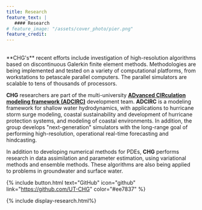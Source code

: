 ```yaml
---
title: Research
feature_text: |
   #### Research
# feature_image: "/assets/cover_photo/pier.png"
feature_credit: 
---
```

<br>
**CHG's** recent efforts include investigation of high-resolution algorithms based on discontinuous Galerkin finite element methods. Methodologies are being implemented and tested on a variety of computational platforms, from workstations to petascale parallel computers. The parallel simulators are scalable to tens of thousands of processors.

**CHG** researchers are part of the multi-university **[ADvanced CIRculation modeling framework (ADCIRC)](https://adcirc.org)** development team. **ADCIRC** is a modeling framework for shallow water hydrodynamics, with applications to hurricane storm surge modeling, coastal sustainability and development of hurricane protection systems, and modeling of coastal environments. In addition, the group develops "next-generation" simulators with the long-range goal of performing high-resolution, operational real-time forecasting and hindcasting.

In addition to developing numerical methods for PDEs, **CHG** performs research in data assimilation and parameter estimation, using variational methods and ensemble methods. These algorithms are also being applied to problems in groundwater and surface water.

{% include button.html text="GitHub" icon="github" link="https://github.com/UT-CHG" color="#ee7837" %}

{% include display-research.html%}
